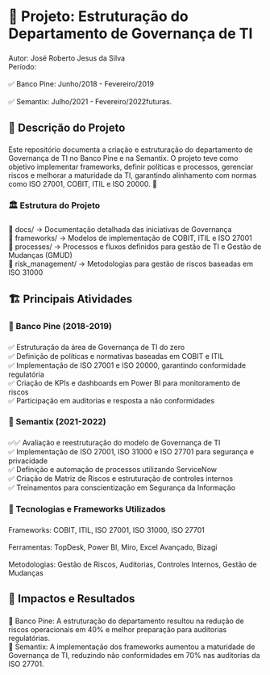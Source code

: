 <h1 align="left">📌 Projeto: Estruturação do Departamento de Governança de TI</h1>

###

<p align="left">Autor: José Roberto Jesus da Silva<br>Período:<br><br>✅  Banco Pine: Junho/2018 - Fevereiro/2019<br><br>✅   Semantix: Julho/2021 - Fevereiro/2022futuras.</p>

###

<h2 align="left">📖 Descrição do Projeto</h2>

###

<p align="left">Este repositório documenta a criação e estruturação do departamento de Governança de TI no Banco Pine e na Semantix. O projeto teve como objetivo implementar frameworks, definir políticas e processos, gerenciar riscos e melhorar a maturidade da TI, garantindo alinhamento com normas como ISO 27001, COBIT, ITIL e ISO 20000.  🚀</p>

###

<h3 align="left">🏛 Estrutura do Projeto</h3>

###

<p align="left">📂 docs/ → Documentação detalhada das iniciativas de Governança<br>📂 frameworks/ → Modelos de implementação de COBIT, ITIL e ISO 27001<br>📂 processes/ → Processos e fluxos definidos para gestão de TI e Gestão de Mudanças (GMUD)<br>📂 risk_management/ → Metodologias para gestão de riscos baseadas em ISO 31000</p>

###

<h2 align="left">🏗 Principais Atividades</h2>

###

<h3 align="left">🔹 Banco Pine (2018-2019)</h3>

###

<p align="left">✅ Estruturação da área de Governança de TI do zero<br>✅ Definição de políticas e normativas baseadas em COBIT e ITIL<br>✅ Implementação de ISO 27001 e ISO 20000, garantindo conformidade regulatória<br>✅ Criação de KPIs e dashboards em Power BI para monitoramento de riscos<br>✅ Participação em auditorias e resposta a não conformidades</p>

###

<h3 align="left">🔹 Semantix (2021-2022)</h3>

###

<p align="left">✅✅ Avaliação e reestruturação do modelo de Governança de TI<br>✅ Implementação de ISO 27001, ISO 31000 e ISO 27701 para segurança e privacidade<br>✅ Definição e automação de processos utilizando ServiceNow<br>✅ Criação de Matriz de Riscos e estruturação de controles internos<br>✅ Treinamentos para conscientização em Segurança da Informação</p>

###

<h3 align="left">🔧 Tecnologias e Frameworks Utilizados</h3>

###

<p align="left">Frameworks: COBIT, ITIL, ISO 27001, ISO 31000, ISO 27701<br><br>Ferramentas: TopDesk, Power BI, Miro, Excel Avançado, Bizagi<br><br>Metodologias: Gestão de Riscos, Auditorias, Controles Internos, Gestão de Mudanças</p>

###

<h2 align="left">📢 Impactos e Resultados</h2>

###

<p align="left">📌 Banco Pine: A estruturação do departamento resultou na redução de riscos operacionais em 40% e melhor preparação para auditorias regulatórias.<br>📌 Semantix: A implementação dos frameworks aumentou a maturidade de Governança de TI, reduzindo não conformidades em 70% nas auditorias da ISO 27701.</p>

###
